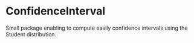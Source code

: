 # ConfidenceInterval

Small package enabling to compute easily confidence intervals using the Student distribution.